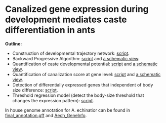 # Canalized gene expression during development mediates caste differentiation in ants

**Outline:**

* Construction of developmental trajectory network: [script](Devo_trajectory.R).
* Backward Progressive Algorithm: [script](BPA.R) and [a schematic view](BPA_schematic.md).
* Quantification of caste developmental potential: [script](developmental_potential.R) and [a schematic view](developmental_potential_schematic.md).
* Quantification of canalization score at gene level: [script](canalisation_score_gene_level.R) and [a schematic view](canalizaed_gene_level_scheme.md).
* Detection of differentially expressed genes that independent of body size difference: [script](deg_size_independent.R).
* Threshold regression model (detect the body-size threshold that changes the expression pattern): [script](threshold_model.R). 

In house genome annotation for A. echinatior can be found in [final_annotation.gff](final_annotation.gff.zip) and [Aech_GeneInfo](Aech_GeneInfo.csv).
